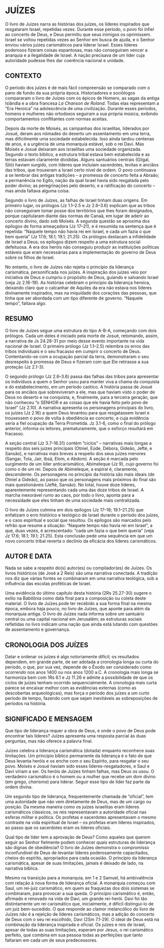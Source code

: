 # **JUÍZES**

O livro de Juízes narra as histórias dos juízes, os líderes inspirados que resgataram Israel, repetidas vezes. Durante esse período, o povo foi infiel ao concerto de Deus, e Deus permitiu que seus inimigos os oprimissem. Israel se voltou repetidas vezes ao Senhor em busca de ajuda, e o Senhor enviou vários juízes carismáticos para liderar Israel. Esses líderes poderosos fizeram coisas espantosas, mas não conseguiram vencer a anarquia e a ilegalidade de Israel. A nação precisava de um líder cuja autoridade pudesse lhes dar coerência nacional e unidade.  

## **CONTEXTO**  
O período dos juízes é de mais fácil compreensão se comparado com o pano de fundo da sua própria época. Historiadores e sociólogos compararam o livro de Juízes com os épicos de Homero, as sagas da antiga Islândia e a obra francesa _La Chanson de Roland_. Todas elas representam a “Era Heroica” na adolescência de uma civilização. Durante esses períodos, homens e mulheres não ortodoxos seguiram a sua própria música, exibindo comportamentos conflitantes com normas aceitas.  
  
Depois da morte de Moisés, as campanhas dos israelitas, liderados por Josué, deram aos nômades do deserto um assentamento em uma terra, mas dificilmente uma sociedade estabelecida. Isso ainda tardou centenas de anos, e a urgência de uma monarquia estável, sob o rei Davi. Mas Moisés e Josué deixaram aos israelitas uma sociedade organizada. Segundo o texto bíblico, a estrutura tribal estava bem estabelecida e as terras estavam claramente divididas. Alguns santuários centrais (Gilgal, Siló) haviam surgido, com líderes que incluíam sacerdotes, levitas e anciãos das tribos, que trouxeram a Israel certo nível de ordem. O povo continuava a se lembrar das antigas tradições – a promessa de concerto feita a Abraão; a permanência no Egito, nação da qual Israel havia sido resgatada pelo poder divino; as peregrinações pelo deserto, e a ratificação do concerto – mas ainda faltava alguma coisa.  
  
Segundo o livro de Juízes, as falhas de Israel tinham duas origens. Em primeiro lugar, os prólogos (Jz 1.1–2.5 e Jz 2.6–3.6) explicam que as tribos não conseguiram tomar posse dos territórios que lhes foram designados, porque capitularam diante das normas de Canaã, em lugar de aderir ao concerto divino, dado sob Moisés. A segunda questão se aproxima dos epílogos de forma ameaçadora (Jz 17–21), e é resumida na sentença que é repetida: “Naquele tempo não havia rei em Israel, e cada um fazia o que bem queria” (Jz 17.6; 18.1; 19.1; 21.25). Os prólogos destacam a infidelidade de Israel a Deus; os epílogos dizem respeito a uma estrutura social defeituosa. A era dos heróis não conseguiu produzir as instituições políticas estáveis que eram necessárias para a implementação do governo de Deus sobre os filhos de Israel.  
  
No entanto, o livro de Juízes não rejeita o princípio da liderança carismática, personificada nos juízes. A inspiração dos juízes veio por iniciativa de Deus e cumpriu o propósito de Deus, guiando e salvando Israel (veja Jz 2.16-19). As histórias celebram o princípio da liderança heroica, deixando claro que o calcanhar de Aquiles da era não estava nos líderes divinamente inspirados, mas na iniquidade dos corações das pessoas, que tinha que ser abordada com um tipo diferente de governo. “Naquele tempo”, faltava algo.  

## **RESUMO**  
O livro de Juízes segue uma estrutura do tipo A-B-A, começando com dois prólogos. Cada um deles é iniciado pela morte de Josué, retomando, assim, a narrativa de Js 24.28-31 por meio desse evento importante na vida nacional de Israel. O primeiro prólogo (Jz 1.1–2.5) relembra os erros das tribos individuais e o seu fracasso em cumprir o concerto de Deus. Contentando-se com a ocupação parcial da terra, demonstraram o seu desrespeito à promessa de Deus e fizeram com que Ele retirasse a sua proteção (Jz 2.1-3).  
  
O segundo prólogo (Jz 2.6–3.6) passa das falhas das tribos para apresentar os indivíduos a quem o Senhor usou para manter viva a chama da conquista e do estabelecimento, em um período caótico. A história passa de Josué para os anciãos que sobreviveram a ele, mas que haviam visto o poder de Deus no deserto e na conquista, e, finalmente, para a terceira geração, que não conheceu “o SENHOR e as coisas que ele havia feito pelo povo de Israel” (Jz 2.10). A narrativa apresenta os personagens principais do livro, os juízes (Jz 2.16) a quem Deus levantou para que resgatassem Israel e trouxessem o povo de volta à obediência ao concerto, e cuja evidência seria a fiel ocupação da Terra Prometida. Jz 3.1-6, como o final do prólogo anterior, informa os leitores, prematuramente, que o esforço resultará em fracasso.  
  
A seção central (Jz 3.7–16.31) contém “ciclos” – narrativas mais longas a respeito dos seis juízes principais (Otniel, Eúde, Débora, Gideão, Jefté, e Sansão), e narrativas mais breves a respeito dos seus juízes menores (Sangar, Tola, Jair, Ibsã, Elom, e Abdom). A seção é marcada pelo surgimento de um líder anticarismático, Abimeleque (Jz 9), cujo governo foi como o de um rei. Depois de Abimeleque, a espiral é, claramente, descendente. Os personagens no princípio da história são mais ideais (de Otniel a Gideão), ao passo que os personagens mais próximos do final são mais questionáveis (Jefté, Sansão). No total, houve doze líderes, aparentemente representando cada uma das doze tribos de Israel. A marcha inexorável rumo ao caos, por todo o livro, aponta para a necessidade que eles tinham de uma sociedade mais centralizada.  
  
O livro de Juízes culmina em dois epílogos (Jz 17–18; 19.1–21.25) que enfatizam o erro histórico e teológico de Israel durante o período dos juízes, e o caos espiritual e social que resultou. Os epílogos são marcados pelo refrão que resume a situação: “Naquele tempo não havia rei em Israel”, a que, duas vezes, é acrescentado: “cada um fazia o que bem queria” (veja Jz 17.6; 18.1; 19.1; 21.25). Esta conclusão pede uma sequência em que um novo concerto tribal reverta o declínio da eficácia dos líderes carismáticos.  

## **AUTOR E DATA**  
Nada se sabe a respeito do(s) autor(es) ou compilador(es) de Juízes. Os livros históricos (de José a 2 Reis) são uma narrativa conectada. A tradição nos diz que várias fontes se combinaram em uma narrativa teológica, sob a influência das escolas proféticas de Israel.  
  
Uma evidência do último capítulo desta história (2Rs 25.27-30) sugere o exílio na Babilônia como data final para a composição ou coleta deste material. O livro de Juízes pode ter recebido a sua forma final na mesma época, embora haja pouco, no livro de Juízes, que aponte para além da monarquia antiga. O livro de Juízes nada informa sobre um santuário central ou uma capital nacional em Jerusalém; as estruturas sociais refletidas no livro indicam uma nação que ainda está lutando com questões de assentamento e governança.  

## **CRONOLOGIA DOS JUÍZES**  
Datar e ordenar os juízes é algo notoriamente difícil; os resultados dependem, em grande parte, de ser adotada a cronologia longa ou curta do período, o que, por sua vez, depende de o Êxodo ser considerado como ocorrendo nos anos 1400 ou nos anos 1200 a.C. A cronologia mais longa se harmoniza bem com 1Rs 6.1 e Jz 11.26 e admite a possibilidade de que os ciclos de juízes tenham ocorrido sequencialmente. A cronologia mais curta parece se encaixar melhor com as evidências externas (como as descobertas arqueológicas), mas força o período dos juízes a um curto período de tempo, fazendo com que sejam inevitáveis as sobreposições de períodos na história.  

## **SIGNIFICADO E MENSAGEM**  
Que tipo de liderança requer a obra de Deus, e onde o povo de Deus pode encontrar tais líderes? Juízes apresenta uma resposta parcial às duas perguntas, mas não oferece a palavra final.  
  
Juízes celebra a liderança carismática (dotada) enquanto reconhece suas limitações. Um princípio bíblico permanente da liderança é o fato de que Deus levanta heróis e os enche com o seu Espírito, para resgatar o seu povo. Moisés e Josué haviam sido esses líderes-resgatadores, e Saul e Davi viriam a ser. Os heróis de Juízes tinham falhas, mas Deus os usou. O verdadeiro carismático é o homem ou a mulher que recebe um dom divino (em grego, _charisma_) para liderar. Seguir esse tipo de líder faz parte da ordem divina.  
  
Um segundo tipo de liderança, frequentemente chamada de “oficial”, tem uma autoridade que não vem diretamente de Deus, mas de um cargo ou posição. Da mesma maneira como os juízes israelitas eram líderes carismáticos clássicos, os reis representavam a autoridade oficial nas esferas militar e política. Os profetas e sacerdotes apresentavam o mesmo contraste na vida espiritual de Israel – os profetas eram líderes inspirados, ao passo que os sacerdotes eram os líderes oficiais.  
  
Qual tipo de líder tem a aprovação de Deus? Como aqueles que querem seguir ao Senhor fielmente podem conhecer quais estruturas de liderança são dignas de obediência? O livro de Juízes demonstra o compromisso inconfundível de Deus de levantar líderes poderosamente capacitados, cheios do espírito, apropriados para cada ocasião. O princípio da liderança carismática, apesar de suas limitações, jamais é deixado de lado, na narrativa bíblica.  
  
Mesmo na transição para a monarquia, em 1 e 2 Samuel, há ambivalência com relação à nova forma de liderança oficial. A monarquia começou com Saul, um rei-juiz carismático, em quem as fraquezas dos dois sistemas se combinaram, para provocar a sua queda. O princípio carismático é, então, afirmado e renovado na vida de Davi, um grande rei-herói. Davi foi tão distintamente um rei carismático que, inicialmente, é difícil distingui-lo de um juiz bem-sucedido. O que responde ao clamor melancólico do livro de Juízes não é a rejeição de líderes carismáticos, mas a adição do concerto de Deus com o seu rei escolhido, Davi (2Sm 7.1-29). O ideal de Deus está na combinação da liderança inspirada e oficial. Os juízes e reis de Israel, apesar de todas as suas limitações, esperam por Jesus, o rei carismático perfeito, que combina em sua pessoa todas as perfeições que tanto faltaram em cada um de seus predecessores.